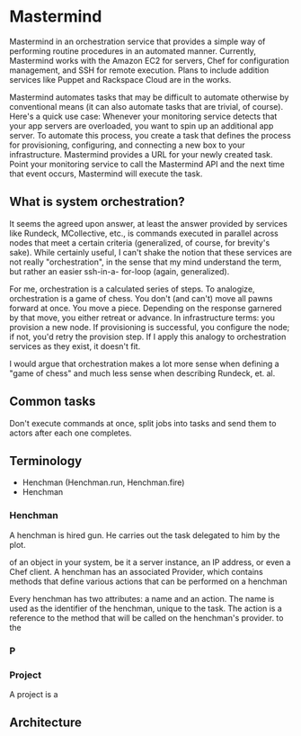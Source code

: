 # Mastermind

Mastermind in an orchestration service that provides a simple way of performing routine procedures in an automated manner. Currently, Mastermind works with the Amazon EC2 for servers, Chef for configuration management, and SSH for remote execution. Plans to include addition services like Puppet and Rackspace Cloud are in the works.

Mastermind automates tasks that may be difficult to automate otherwise by conventional means (it can also automate tasks that are trivial, of course). Here's a quick use case: Whenever your monitoring service detects that your app servers are overloaded, you want to spin up an additional app server. To automate this process, you create a task that defines the process for provisioning, configuring, and connecting a new box to your infrastructure. Mastermind provides a URL for your newly created task. Point your monitoring service to call the Mastermind API and the next time that event occurs, Mastermind will execute the task.

## What is system orchestration?

It seems the agreed upon answer, at least the answer provided by
services like Rundeck, MCollective, etc., is commands executed in
parallel across nodes that meet a certain criteria (generalized, of
course, for brevity's sake). While certainly useful, I can't shake the
notion that these services are not really "orchestration", in the
sense that my mind understand the term, but rather an easier ssh-in-a-
for-loop (again, generalized).

For me, orchestration is a calculated series of steps. To analogize,
orchestration is a game of chess. You don't (and can't) move all pawns
forward at once. You move a piece. Depending on the response garnered
by that move, you either retreat or advance. In infrastructure terms:
you provision a new node. If provisioning is successful, you configure
the node; if not, you'd retry the provision step. If I apply this
analogy to orchestration services as they exist, it doesn't fit.

I would argue that orchestration makes a lot more sense when defining
a "game of chess" and much less sense when describing Rundeck, et. al.

## Common tasks

Don't execute commands at once, split jobs into tasks and send them to actors after each one completes.

## Terminology

* Henchman (Henchman.run, Henchman.fire)
* Henchman



### Henchman

A henchman is hired gun. He carries out the task delegated to him by the plot.

 of an object in your system, be it a server instance, an IP address, or even a Chef client. A henchman has an associated Provider, which contains methods that define various actions that can be performed on a henchman

Every henchman has two attributes: a name and an action. The name is used as the identifier of the henchman, unique to the task. The action is a reference to the method that will be called on the henchman's provider. to the

### P
### Project

A project is a 

## Architecture

